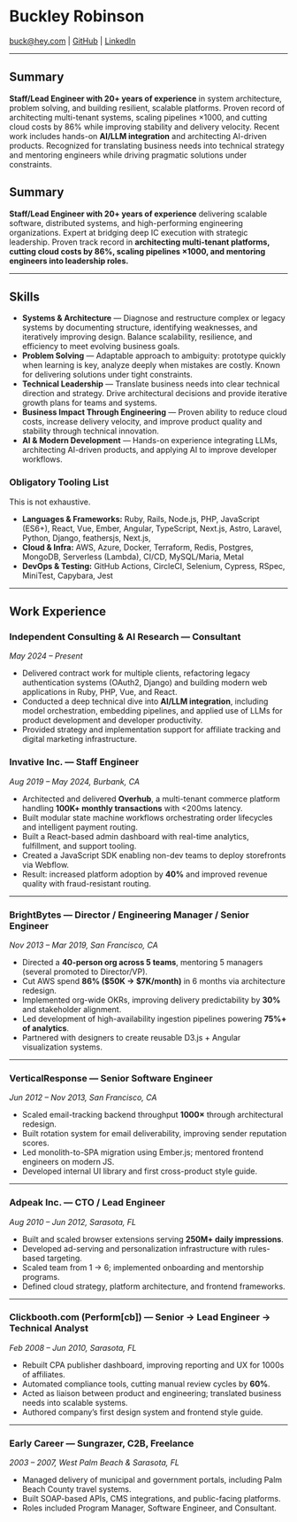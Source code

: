 # Buckley Robinson

[buck@hey.com](mailto:buck@hey.com) | [GitHub](https://github.com/evilbuck) | [LinkedIn](https://linkedin.com/in/evilbuck)

---

## Summary

**Staff/Lead Engineer with 20+ years of experience** in system architecture, problem solving, and building resilient, scalable platforms. Proven record of architecting multi-tenant systems, scaling pipelines ×1000, and cutting cloud costs by 86% while improving stability and delivery velocity. Recent work includes hands-on **AI/LLM integration** and architecting AI-driven products. Recognized for translating business needs into technical strategy and mentoring engineers while driving pragmatic solutions under constraints.

## Summary

**Staff/Lead Engineer with 20+ years of experience** delivering scalable software, distributed systems, and high-performing engineering organizations. Expert at bridging deep IC execution with strategic leadership. Proven track record in **architecting multi-tenant platforms, cutting cloud costs by 86%, scaling pipelines ×1000, and mentoring engineers into leadership roles.**

---

## Skills

- **Systems & Architecture** — Diagnose and restructure complex or legacy systems by documenting structure, identifying weaknesses, and iteratively improving design. Balance scalability, resilience, and efficiency to meet evolving business goals.
- **Problem Solving** — Adaptable approach to ambiguity: prototype quickly when learning is key, analyze deeply when mistakes are costly. Known for delivering solutions under tight constraints.
- **Technical Leadership** — Translate business needs into clear technical direction and strategy. Drive architectural decisions and provide iterative growth plans for teams and systems.
- **Business Impact Through Engineering** — Proven ability to reduce cloud costs, increase delivery velocity, and improve product quality and stability through technical innovation.
- **AI & Modern Development** — Hands-on experience integrating LLMs, architecting AI-driven products, and applying AI to improve developer workflows.

### Obligatory Tooling List

This is not exhaustive.

- **Languages & Frameworks:** Ruby, Rails, Node.js, PHP, JavaScript (ES6+), React, Vue, Ember, Angular, TypeScript, Next.js, Astro, Laravel, Python, Django, feathersjs, Next.js,
- **Cloud & Infra:** AWS, Azure, Docker, Terraform, Redis, Postgres, MongoDB, Serverless (Lambda), CI/CD, MySQL/Maria, Metal
- **DevOps & Testing:** GitHub Actions, CircleCI, Selenium, Cypress, RSpec, MiniTest, Capybara, Jest

---

## Work Experience

### Independent Consulting & AI Research — Consultant

_May 2024 – Present_

- Delivered contract work for multiple clients, refactoring legacy authentication systems (OAuth2, Django) and building modern web applications in Ruby, PHP, Vue, and React.
- Conducted a deep technical dive into **AI/LLM integration**, including model orchestration, embedding pipelines, and applied use of LLMs for product development and developer productivity.
- Provided strategy and implementation support for affiliate tracking and digital marketing infrastructure.

### Invative Inc. — Staff Engineer

_Aug 2019 – May 2024, Burbank, CA_

- Architected and delivered **Overhub**, a multi-tenant commerce platform handling **100K+ monthly transactions** with <200ms latency.
- Built modular state machine workflows orchestrating order lifecycles and intelligent payment routing.
- Built a React-based admin dashboard with real-time analytics, fulfillment, and support tooling.
- Created a JavaScript SDK enabling non-dev teams to deploy storefronts via Webflow.
- Result: increased platform adoption by **40%** and improved revenue quality with fraud-resistant routing.

---

### BrightBytes — Director / Engineering Manager / Senior Engineer

_Nov 2013 – Mar 2019, San Francisco, CA_

- Directed a **40-person org across 5 teams**, mentoring 5 managers (several promoted to Director/VP).
- Cut AWS spend **86% ($50K → $7K/month)** in 6 months via architecture redesign.
- Implemented org-wide OKRs, improving delivery predictability by **30%** and stakeholder alignment.
- Led development of high-availability ingestion pipelines powering **75%+ of analytics**.
- Partnered with designers to create reusable D3.js + Angular visualization systems.

---

### VerticalResponse — Senior Software Engineer

_Jun 2012 – Nov 2013, San Francisco, CA_

- Scaled email-tracking backend throughput **1000×** through architectural redesign.
- Built rotation system for email deliverability, improving sender reputation scores.
- Led monolith-to-SPA migration using Ember.js; mentored frontend engineers on modern JS.
- Developed internal UI library and first cross-product style guide.

---

### Adpeak Inc. — CTO / Lead Engineer

_Aug 2010 – Jun 2012, Sarasota, FL_

- Built and scaled browser extensions serving **250M+ daily impressions**.
- Developed ad-serving and personalization infrastructure with rules-based targeting.
- Scaled team from 1 → 6; implemented onboarding and mentorship programs.
- Defined cloud strategy, platform architecture, and frontend frameworks.

---

### Clickbooth.com (Perform\[cb]) — Senior → Lead Engineer → Technical Analyst

_Feb 2008 – Jun 2010, Sarasota, FL_

- Rebuilt CPA publisher dashboard, improving reporting and UX for 1000s of affiliates.
- Automated compliance tools, cutting manual review cycles by **60%**.
- Acted as liaison between product and engineering; translated business needs into scalable systems.
- Authored company’s first design system and frontend style guide.

---

### Early Career — Sungrazer, C2B, Freelance

_2003 – 2007, West Palm Beach & Sarasota, FL_

- Managed delivery of municipal and government portals, including Palm Beach County travel systems.
- Built SOAP-based APIs, CMS integrations, and public-facing platforms.
- Roles included Program Manager, Software Engineer, and Consultant.
